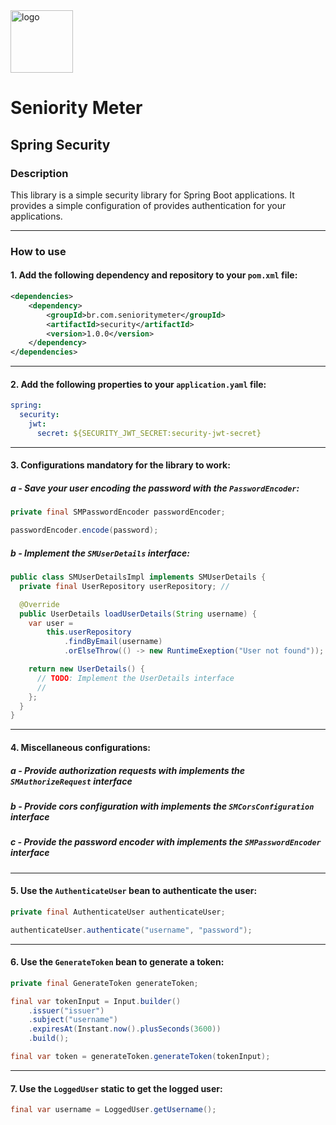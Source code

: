 <img src="https://github.com/SeniorityMeter/spring-sm-starter-bom/assets/36059306/ebfcb364-caea-48eb-972a-2d1ae63f4cdb" alt="logo" width="100"/>

# Seniority Meter
## Spring Security

### Description
This library is a simple security library for Spring Boot applications. It provides a simple configuration of provides authentication for your applications. 

___

### How to use
#### 1. Add the following dependency and repository to your `pom.xml` file:

```xml
<dependencies>
    <dependency>
        <groupId>br.com.senioritymeter</groupId>
        <artifactId>security</artifactId>
        <version>1.0.0</version>
    </dependency>
</dependencies>
```
___

#### 2. Add the following properties to your `application.yaml` file:

```yaml
spring:
  security:
    jwt:
      secret: ${SECURITY_JWT_SECRET:security-jwt-secret}
```
___

#### 3. Configurations mandatory for the library to work:

##### a - Save your user encoding the password with the `PasswordEncoder`:

```java
private final SMPasswordEncoder passwordEncoder;

passwordEncoder.encode(password);
```

##### b - Implement the `SMUserDetails` interface:
```java
public class SMUserDetailsImpl implements SMUserDetails {
  private final UserRepository userRepository; // 

  @Override
  public UserDetails loadUserDetails(String username) {
    var user =
        this.userRepository
            .findByEmail(username)
            .orElseThrow(() -> new RuntimeExeption("User not found"));

    return new UserDetails() {
      // TODO: Implement the UserDetails interface
      // 
    };
  }
}
```

___

#### 4. Miscellaneous configurations:

##### a - Provide authorization requests with implements the `SMAuthorizeRequest` interface
##### b - Provide cors configuration with implements the `SMCorsConfiguration` interface
##### c - Provide the password encoder with implements the `SMPasswordEncoder` interface

___

#### 5. Use the `AuthenticateUser` bean to authenticate the user:

```java
private final AuthenticateUser authenticateUser;

authenticateUser.authenticate("username", "password");
```
___

#### 6. Use the `GenerateToken` bean to generate a token:

```java
private final GenerateToken generateToken;

final var tokenInput = Input.builder()
    .issuer("issuer")
    .subject("username")
    .expiresAt(Instant.now().plusSeconds(3600))
    .build();

final var token = generateToken.generateToken(tokenInput);
```
___

#### 7. Use the `LoggedUser` static to get the logged user:

```java
final var username = LoggedUser.getUsername();
```
